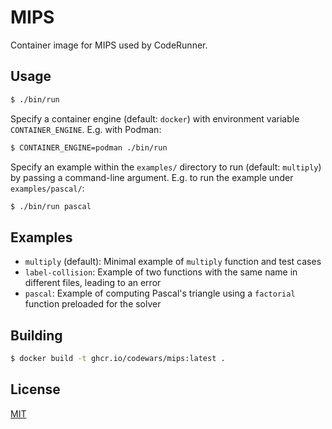 # MIPS

Container image for MIPS used by CodeRunner.

## Usage

```bash
$ ./bin/run
```

Specify a container engine (default: `docker`) with environment variable `CONTAINER_ENGINE`. E.g. with Podman:

```bash
$ CONTAINER_ENGINE=podman ./bin/run
```

Specify an example within the `examples/` directory to run (default: `multiply`) by passing a command-line argument. E.g. to run the example under `examples/pascal/`:

```bash
$ ./bin/run pascal
```

## Examples

- `multiply` (default): Minimal example of `multiply` function and test cases
- `label-collision`: Example of two functions with the same name in different files, leading to an error
- `pascal`: Example of computing Pascal's triangle using a `factorial` function preloaded for the solver

## Building

```bash
$ docker build -t ghcr.io/codewars/mips:latest .
```

## License

[MIT](./LICENSE)
